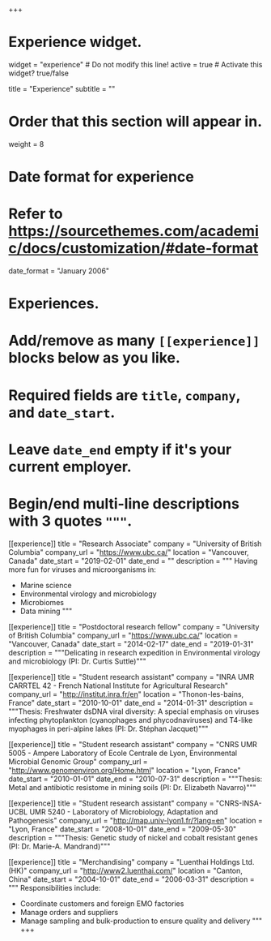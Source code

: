 +++
# Experience widget.
widget = "experience"  # Do not modify this line!
active = true  # Activate this widget? true/false

title = "Experience"
subtitle = ""

# Order that this section will appear in.
weight = 8

# Date format for experience
#   Refer to https://sourcethemes.com/academic/docs/customization/#date-format
date_format = "January 2006"

# Experiences.
#   Add/remove as many `[[experience]]` blocks below as you like.
#   Required fields are `title`, `company`, and `date_start`.
#   Leave `date_end` empty if it's your current employer.
#   Begin/end multi-line descriptions with 3 quotes `"""`.
[[experience]]
  title = "Research Associate"
  company = "University of British Columbia"
  company_url = "https://www.ubc.ca/"
  location = "Vancouver, Canada"
  date_start = "2019-02-01"
  date_end = ""
  description = """
  Having more fun for viruses and microorganisms in:
  
  * Marine science
  * Environmental virology and microbiology
  * Microbiomes
  * Data mining
  """

[[experience]]
  title = "Postdoctoral research fellow"
  company = "University of British Columbia"
  company_url = "https://www.ubc.ca/"
  location = "Vancouver, Canada"
  date_start = "2014-02-17"
  date_end = "2019-01-31"
  description = """Delicating in research expedition in Environmental virology and microbiology (PI: Dr. Curtis Suttle)"""

[[experience]]
  title = "Student research assistant"
  company = "INRA UMR CARRTEL 42 - French National Institute for Agricultural Research"
  company_url = "http://institut.inra.fr/en"
  location = "Thonon-les-bains, France"
  date_start = "2010-10-01"
  date_end = "2014-01-31"
  description = """Thesis: Freshwater dsDNA viral diversity: A special emphasis on viruses infecting phytoplankton (cyanophages and phycodnaviruses) and T4-like myophages in peri-alpine lakes (PI: Dr. Stéphan Jacquet)"""
  
[[experience]]
  title = "Student research assistant"
  company = "CNRS UMR 5005 - Ampere Laboratory of Ecole Centrale de Lyon, Environmental Microbial Genomic Group"
  company_url = "http://www.genomenviron.org/Home.html"
  location = "Lyon, France"
  date_start = "2010-01-01"
  date_end = "2010-07-31"
  description = """Thesis: Metal and antibiotic resistome in mining soils (PI: Dr. Elizabeth Navarro)"""
  
[[experience]]
  title = "Student research assistant"
  company = "CNRS-INSA-UCBL UMR 5240 - Laboratory of Microbiology, Adaptation and Pathogenesis"
  company_url = "http://map.univ-lyon1.fr/?lang=en"
  location = "Lyon, France"
  date_start = "2008-10-01"
  date_end = "2009-05-30"
  description = """Thesis: Genetic study of nickel and cobalt resistant genes (PI: Dr. Marie-A. Mandrand)"""
  
[[experience]]
  title = "Merchandising"
  company = "Luenthai Holdings Ltd. (HK)"
  company_url = "http://www2.luenthai.com/"
  location = "Canton, China"
  date_start = "2004-10-01"
  date_end = "2006-03-31"
  description = """
  Responsibilities include:
  
  * Coordinate customers and foreign EMO factories
  * Manage orders and suppliers
  * Manage sampling and bulk-production to ensure quality and delivery
  """
+++
